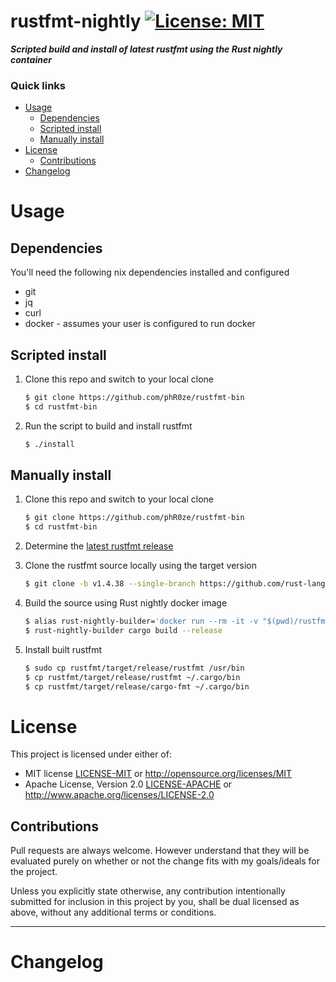 rustfmt-nightly
[![License: MIT](https://img.shields.io/badge/License-MIT-blue.svg)](https://opensource.org/licenses/MIT)
====================================================================================================

***Scripted build and install of latest rustfmt using the Rust nightly container***

### Quick links
* [Usage](#usage)
  * [Dependencies](#dependencies)
  * [Scripted install](#scripted-install)
  * [Manually install](#manually-install)
* [License](#license)
  * [Contributions](#contributions)
* [Changelog](#changelog)

# Usage

## Dependencies
You'll need the following nix dependencies installed and configured

* git
* jq
* curl
* docker - assumes your user is configured to run docker

## Scripted install

1. Clone this repo and switch to your local clone
   ```bash
   $ git clone https://github.com/phR0ze/rustfmt-bin
   $ cd rustfmt-bin
   ```

2. Run the script to build and install rustfmt
   ```bash
   $ ./install
   ```

## Manually install

1. Clone this repo and switch to your local clone
   ```bash
   $ git clone https://github.com/phR0ze/rustfmt-bin
   $ cd rustfmt-bin
   ```

2. Determine the [latest rustfmt release](https://github.com/rust-lang/rustfmt/releases)

3. Clone the rustfmt source locally using the target version
   ```bash
   $ git clone -b v1.4.38 --single-branch https://github.com/rust-lang/rustfmt
   ```

4. Build the source using Rust nightly docker image
   ```bash
   $ alias rust-nightly-builder='docker run --rm -it -v "$(pwd)/rustfmt":/usr/src -w=/usr/src rustlang/rust:nightly'
   $ rust-nightly-builder cargo build --release
   ```

5. Install built rustfmt
   ```bash
   $ sudo cp rustfmt/target/release/rustfmt /usr/bin
   $ cp rustfmt/target/release/rustfmt ~/.cargo/bin
   $ cp rustfmt/target/release/cargo-fmt ~/.cargo/bin
   ```

# License
This project is licensed under either of:
 * MIT license [LICENSE-MIT](LICENSE-MIT) or http://opensource.org/licenses/MIT
 * Apache License, Version 2.0 [LICENSE-APACHE](LICENSE-APACHE) or http://www.apache.org/licenses/LICENSE-2.0

## Contributions
Pull requests are always welcome. However understand that they will be evaluated purely on whether
or not the change fits with my goals/ideals for the project.

Unless you explicitly state otherwise, any contribution intentionally submitted for inclusion in
this project by you, shall be dual licensed as above, without any additional terms or conditions.

---

# Changelog
